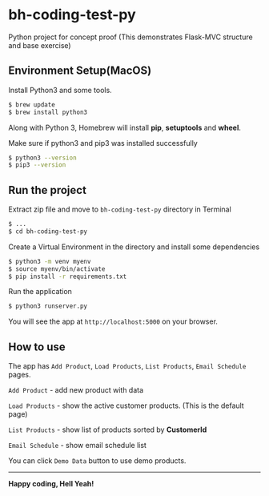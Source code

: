 # bh-coding-test-py
Python project for concept proof (This demonstrates Flask-MVC structure and base exercise)

## Environment Setup(MacOS)
Install Python3 and some tools.
```sh
$ brew update
$ brew install python3
```
Along with Python 3, Homebrew will install **pip**, **setuptools** and **wheel**.

Make sure if python3 and pip3 was installed successfully
```sh
$ python3 --version
$ pip3 --version
```

## Run the project
Extract zip file and move to `bh-coding-test-py` directory in Terminal
```sh
$ ...
$ cd bh-coding-test-py
```

Create a Virtual Environment in the directory and install some dependencies
```sh
$ python3 -m venv myenv
$ source myenv/bin/activate
$ pip install -r requirements.txt
```

Run the application
```sh
$ python3 runserver.py
```
You will see the app at `http://localhost:5000` on your browser.

## How to use
The app has `Add Product`,  `Load Products`, `List Products`, `Email Schedule` pages.

`Add Product` - add new product with data

`Load Products` - show the active customer products. (This is the default page)

`List Products` - show list of products sorted by **CustomerId**

`Email Schedule` - show email schedule list


You can click `Demo Data` button to use demo products.


----

**Happy coding, Hell Yeah!**
